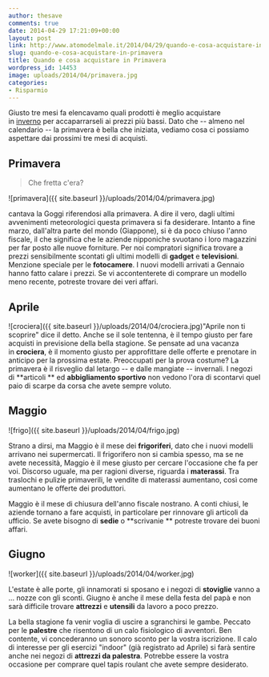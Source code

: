 ```yaml
---
author: thesave
comments: true
date: 2014-04-29 17:21:09+00:00
layout: post
link: http://www.atomodelmale.it/2014/04/29/quando-e-cosa-acquistare-in-primavera/
slug: quando-e-cosa-acquistare-in-primavera
title: Quando e cosa acquistare in Primavera
wordpress_id: 14453
image: uploads/2014/04/primavera.jpg
categories:
- Risparmio
---
```


Giusto tre mesi fa elencavamo quali prodotti è meglio acquistare in [inverno](/2014/01/23/quando-e-cosa-acquistare-in-inverno/) per accaparrarseli ai prezzi più bassi. Dato che -- almeno nel calendario -- la primavera è bella che iniziata, vediamo cosa ci possiamo aspettare dai prossimi tre mesi di acquisti.

## Primavera

<blockquote>Che fretta c'era?</blockquote>

![primavera]({{ site.baseurl }}/uploads/2014/04/primavera.jpg)

cantava la Goggi riferendosi alla primavera. A dire il vero, dagli ultimi avvenimenti meteorologici questa primavera si fa desiderare. Intanto a fine marzo, dall'altra parte del mondo (Giappone), si è da poco chiuso l'anno fiscale, il che significa che le aziende nipponiche svuotano i loro magazzini per far posto alle nuove forniture. Per noi compratori significa trovare a prezzi sensibilmente scontati gli ultimi modelli di **gadget** e **televisioni**. Menzione speciale per le **fotocamere**. I nuovi modelli arrivati a Gennaio hanno fatto calare i prezzi. Se vi accontenterete di comprare un modello meno recente, potreste trovare dei veri affari.

## Aprile

![crociera]({{ site.baseurl }}/uploads/2014/04/crociera.jpg)"Aprile non ti scoprire" dice il detto. Anche se il sole tentenna, è il tempo giusto per fare acquisti in previsione della bella stagione. Se pensate ad una vacanza in **crociera**, è il momento giusto per approfittare delle offerte e prenotare in anticipo per la prossima estate. Preoccupati per la prova costume? La primavera è il risveglio dal letargo -- e dalle mangiate -- invernali. I negozi di **articoli ** ed **abbigliamento sportivo** non vedono l'ora di scontarvi quel paio di scarpe da corsa che avete sempre voluto.

## Maggio

![frigo]({{ site.baseurl }}/uploads/2014/04/frigo.jpg)

Strano a dirsi, ma Maggio è il mese dei **frigoriferi**, dato che i nuovi modelli arrivano nei supermercati. Il frigorifero non si cambia spesso, ma se ne avete necessità, Maggio è il mese giusto per cercare l'occasione che fa per voi. Discorso uguale, ma per ragioni diverse, riguarda i **materassi**. Tra traslochi e pulizie primaverili, le vendite di materassi aumentano, così come aumentano le offerte dei produttori.

Maggio è il mese di chiusura dell'anno fiscale nostrano. A conti chiusi, le aziende tornano a fare acquisti, in particolare per rinnovare gli articoli da ufficio. Se avete bisogno di **sedie** o **scrivanie ** potreste trovare dei buoni affari.

## Giugno

![worker]({{ site.baseurl }}/uploads/2014/04/worker.jpg)

L'estate è alle porte, gli innamorati si sposano e i negozi di **stoviglie** vanno a ... nozze con gli sconti. Giugno è anche il mese della festa del papà e non sarà difficile trovare **attrezzi** e **utensili** da lavoro a poco prezzo.

La bella stagione fa venir voglia di uscire a sgranchirsi le gambe. Peccato per le **palestre** che risentono di un calo fisiologico di avventori. Ben contente, vi concederanno un sonoro sconto per la vostra iscrizione. Il calo di interesse per gli esercizi "indoor" (già registrato ad Aprile) si farà sentire anche nei negozi di **attrezzi da palestra**. Potrebbe essere la vostra occasione per comprare quel tapis roulant che avete sempre desiderato.
